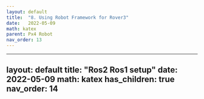 ```yaml
---
layout: default
title:  "8. Using Robot Framework for Rover3"
date:   2022-05-09
math: katex
parent: Px4 Robot
nav_order: 13
---
```

---
layout: default
title:  "Ros2 Ros1 setup"
date:   2022-05-09
math: katex
has_children: true
nav_order: 14
---